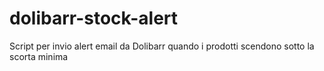 # dolibarr-stock-alert
Script per invio alert email da Dolibarr quando i prodotti scendono sotto la scorta minima
